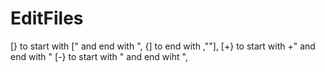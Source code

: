 # EditFiles

[} to start with [" and end with ",
{] to end with ,""],
[+} to start with +" and end with "
[-} to start with " and end wiht ",